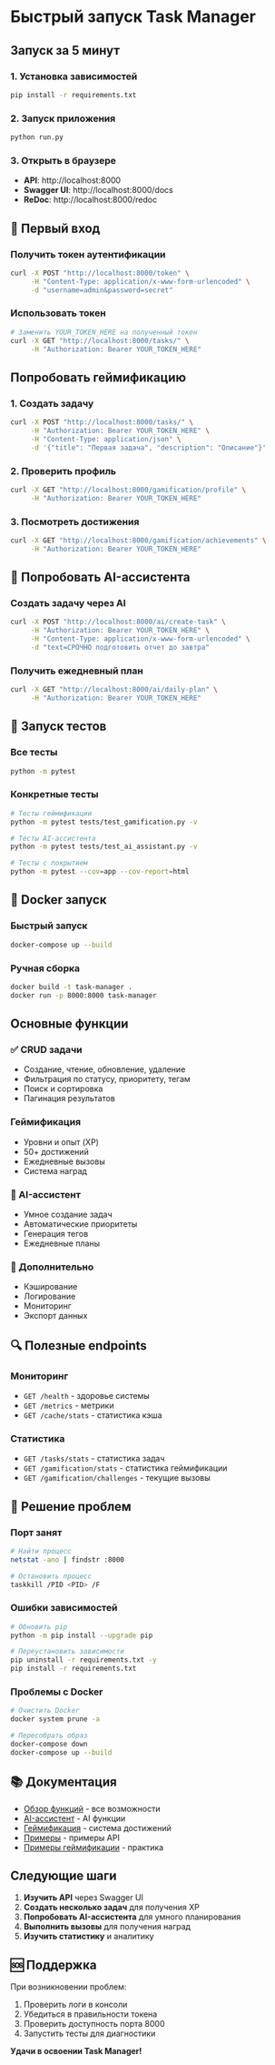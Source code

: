 # Быстрый запуск Task Manager

## Запуск за 5 минут

### 1. Установка зависимостей
```bash
pip install -r requirements.txt
```

### 2. Запуск приложения
```bash
python run.py
```

### 3. Открыть в браузере
- **API**: http://localhost:8000
- **Swagger UI**: http://localhost:8000/docs
- **ReDoc**: http://localhost:8000/redoc

## 🔐 Первый вход

### Получить токен аутентификации
```bash
curl -X POST "http://localhost:8000/token" \
     -H "Content-Type: application/x-www-form-urlencoded" \
     -d "username=admin&password=secret"
```

### Использовать токен
```bash
# Заменить YOUR_TOKEN_HERE на полученный токен
curl -X GET "http://localhost:8000/tasks/" \
     -H "Authorization: Bearer YOUR_TOKEN_HERE"
```

## Попробовать геймификацию

### 1. Создать задачу
```bash
curl -X POST "http://localhost:8000/tasks/" \
     -H "Authorization: Bearer YOUR_TOKEN_HERE" \
     -H "Content-Type: application/json" \
     -d '{"title": "Первая задача", "description": "Описание"}'
```

### 2. Проверить профиль
```bash
curl -X GET "http://localhost:8000/gamification/profile" \
     -H "Authorization: Bearer YOUR_TOKEN_HERE"
```

### 3. Посмотреть достижения
```bash
curl -X GET "http://localhost:8000/gamification/achievements" \
     -H "Authorization: Bearer YOUR_TOKEN_HERE"
```

## 🤖 Попробовать AI-ассистента

### Создать задачу через AI
```bash
curl -X POST "http://localhost:8000/ai/create-task" \
     -H "Authorization: Bearer YOUR_TOKEN_HERE" \
     -H "Content-Type: application/x-www-form-urlencoded" \
     -d "text=СРОЧНО подготовить отчет до завтра"
```

### Получить ежедневный план
```bash
curl -X GET "http://localhost:8000/ai/daily-plan" \
     -H "Authorization: Bearer YOUR_TOKEN_HERE"
```

## 🧪 Запуск тестов

### Все тесты
```bash
python -m pytest
```

### Конкретные тесты
```bash
# Тесты геймификации
python -m pytest tests/test_gamification.py -v

# Тесты AI-ассистента
python -m pytest tests/test_ai_assistant.py -v

# Тесты с покрытием
python -m pytest --cov=app --cov-report=html
```

## 🐳 Docker запуск

### Быстрый запуск
```bash
docker-compose up --build
```

### Ручная сборка
```bash
docker build -t task-manager .
docker run -p 8000:8000 task-manager
```

## Основные функции

### ✅ CRUD задачи
- Создание, чтение, обновление, удаление
- Фильтрация по статусу, приоритету, тегам
- Поиск и сортировка
- Пагинация результатов

### Геймификация
- Уровни и опыт (XP)
- 50+ достижений
- Ежедневные вызовы
- Система наград

### 🤖 AI-ассистент
- Умное создание задач
- Автоматические приоритеты
- Генерация тегов
- Ежедневные планы

### 🔧 Дополнительно
- Кэширование
- Логирование
- Мониторинг
- Экспорт данных

## 🔍 Полезные endpoints

### Мониторинг
- `GET /health` - здоровье системы
- `GET /metrics` - метрики
- `GET /cache/stats` - статистика кэша

### Статистика
- `GET /tasks/stats` - статистика задач
- `GET /gamification/stats` - статистика геймификации
- `GET /gamification/challenges` - текущие вызовы

## 🚨 Решение проблем

### Порт занят
```bash
# Найти процесс
netstat -ano | findstr :8000

# Остановить процесс
taskkill /PID <PID> /F
```

### Ошибки зависимостей
```bash
# Обновить pip
python -m pip install --upgrade pip

# Переустановить зависимости
pip uninstall -r requirements.txt -y
pip install -r requirements.txt
```

### Проблемы с Docker
```bash
# Очистить Docker
docker system prune -a

# Пересобрать образ
docker-compose down
docker-compose up --build
```

## 📚 Документация

- [Обзор функций](FEATURES_OVERVIEW.md) - все возможности
- [AI-ассистент](ai_assistant.md) - AI функции
- [Геймификация](gamification.md) - система достижений
- [Примеры](examples.md) - примеры API
- [Примеры геймификации](gamification_examples.md) - практика

## Следующие шаги

1. **Изучить API** через Swagger UI
2. **Создать несколько задач** для получения XP
3. **Попробовать AI-ассистента** для умного планирования
4. **Выполнить вызовы** для получения наград
5. **Изучить статистику** и аналитику

## 🆘 Поддержка

При возникновении проблем:
1. Проверить логи в консоли
2. Убедиться в правильности токена
3. Проверить доступность порта 8000
4. Запустить тесты для диагностики

**Удачи в освоении Task Manager!**
